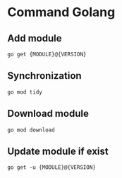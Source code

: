 # Command Golang
## Add module
```
go get {MODULE}@{VERSION} 
```

## Synchronization
```
go mod tidy
```

## Download module
```
go mod download
```
## Update module if exist
```
go get -u {MODULE}@{VERSION} 
```
